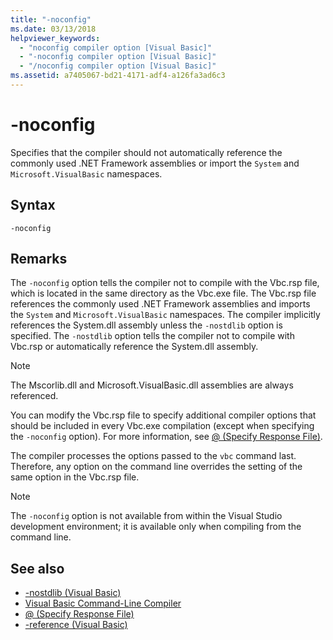 ```yaml
---
title: "-noconfig"
ms.date: 03/13/2018
helpviewer_keywords: 
  - "noconfig compiler option [Visual Basic]"
  - "-noconfig compiler option [Visual Basic]"
  - "/noconfig compiler option [Visual Basic]"
ms.assetid: a7405067-bd21-4171-adf4-a126fa3ad6c3
---
```

# -noconfig
Specifies that the compiler should not automatically reference the commonly used .NET Framework assemblies or import the `System` and `Microsoft.VisualBasic` namespaces.  
  
## Syntax  
  
```console  
-noconfig  
```  
  
## Remarks  
 The `-noconfig` option tells the compiler not to compile with the Vbc.rsp file, which is located in the same directory as the Vbc.exe file. The Vbc.rsp file references the commonly used .NET Framework assemblies and imports the `System` and `Microsoft.VisualBasic` namespaces. The compiler implicitly references the System.dll assembly unless the `-nostdlib` option is specified. The `-nostdlib` option tells the compiler not to compile with Vbc.rsp or automatically reference the System.dll assembly.  
  
> [!NOTE]
> The Mscorlib.dll and Microsoft.VisualBasic.dll assemblies are always referenced.  
  
 You can modify the Vbc.rsp file to specify additional compiler options that should be included in every Vbc.exe compilation (except when specifying the `-noconfig` option). For more information, see [@ (Specify Response File)](specify-response-file.md).  
  
 The compiler processes the options passed to the `vbc` command last. Therefore, any option on the command line overrides the setting of the same option in the Vbc.rsp file.  
  
> [!NOTE]
> The `-noconfig` option is not available from within the Visual Studio development environment; it is available only when compiling from the command line.  
  
## See also

- [-nostdlib (Visual Basic)](nostdlib.md)
- [Visual Basic Command-Line Compiler](index.md)
- [@ (Specify Response File)](specify-response-file.md)
- [-reference (Visual Basic)](reference.md)
